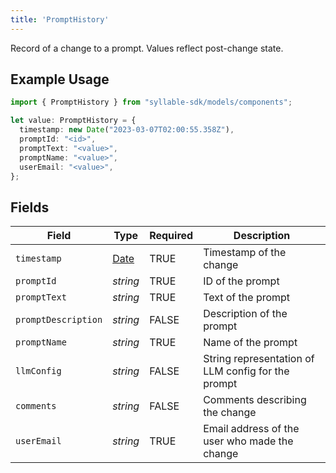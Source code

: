 ```yaml
---
title: 'PromptHistory'
---
```


Record of a change to a prompt. Values reflect post-change state.

## Example Usage

```typescript
import { PromptHistory } from "syllable-sdk/models/components";

let value: PromptHistory = {
  timestamp: new Date("2023-03-07T02:00:55.358Z"),
  promptId: "<id>",
  promptText: "<value>",
  promptName: "<value>",
  userEmail: "<value>",
};
```

## Fields

| Field                                                                                         | Type                                                                                          | Required                                                                                      | Description                                                                                   |
| --------------------------------------------------------------------------------------------- | --------------------------------------------------------------------------------------------- | --------------------------------------------------------------------------------------------- | --------------------------------------------------------------------------------------------- |
| `timestamp`                                                                                   | [Date](https://developer.mozilla.org/en-US/docs/Web/JavaScript/Reference/Global_Objects/Date) | TRUE                                                                            | Timestamp of the change                                                                       |
| `promptId`                                                                                    | *string*                                                                                      | TRUE                                                                            | ID of the prompt                                                                              |
| `promptText`                                                                                  | *string*                                                                                      | TRUE                                                                            | Text of the prompt                                                                            |
| `promptDescription`                                                                           | *string*                                                                                      | FALSE                                                                            | Description of the prompt                                                                     |
| `promptName`                                                                                  | *string*                                                                                      | TRUE                                                                            | Name of the prompt                                                                            |
| `llmConfig`                                                                                   | *string*                                                                                      | FALSE                                                                            | String representation of LLM config for the prompt                                            |
| `comments`                                                                                    | *string*                                                                                      | FALSE                                                                            | Comments describing the change                                                                |
| `userEmail`                                                                                   | *string*                                                                                      | TRUE                                                                            | Email address of the user who made the change                                                 |